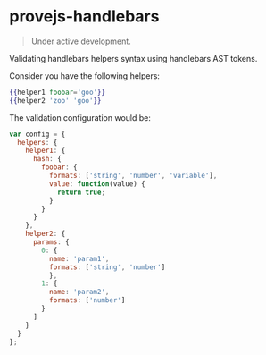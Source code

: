 # provejs-handlebars

> Under active development.

Validating handlebars helpers syntax using handlebars AST tokens.

Consider you have the following helpers:
```hbs
{{helper1 foobar='goo'}}
{{helper2 'zoo' 'goo'}}
```

The validation configuration would be:
```js
var config = {
  helpers: {
    helper1: {
      hash: {
        foobar: {
          formats: ['string', 'number', 'variable'],
          value: function(value) {
            return true;
          }
        }
      }
    },
    helper2: {
      params: {
        0: {
          name: 'param1', 
          formats: ['string', 'number']
          },
        1: {
          name: 'param2',
          formats: ['number']
        }
      ]
    }
  }
};
```
